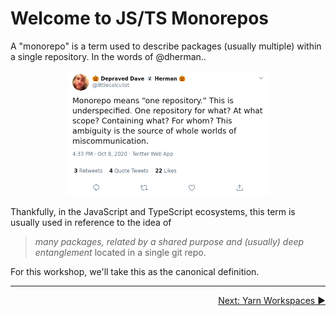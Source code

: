 # Welcome to JS/TS Monorepos

A "monorepo" is a term used to describe packages (usually multiple)
within a single repository. In the words of @dherman..

<p align='center'>
   <img height=200 src="img/dherman-monorepo-1.png" />
</p>

Thankfully, in the JavaScript and TypeScript ecosystems, this
term is usually used in reference to the idea of

> _many packages, related by a shared purpose and (usually) deep entanglement_ located in a single git repo.

For this workshop, we'll take this as the canonical definition.

---

<p align='right'>
 <a href="./01-yarn-workspaces.md">Next: Yarn Workspaces ▶</a>
</p>
